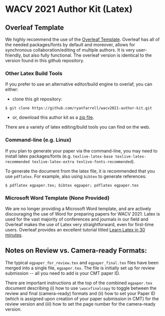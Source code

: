 # WACV 2021 Author Kit (Latex)

## Overleaf Template
We highly recommend the use of the [Overleaf Template](http://foo).  Overleaf has all of the needed packages/fonts by default and moreover, allows for synchronous collaboration/editing of multiple authors.  It is very user-friendly, but also fully functional.  The overleaf version is identical to the version found in this github repository.

### Other Latex Build Tools
If you prefer to use an alternative editor/build engine to overlaf, you can either:
* clone this git repository:

```$ git clone https://github.com/ryanfarrell/wacv2021-author-kit.git```
* or, download this author kit as a [zip file](https://github.com/ryanfarrell/wacv2021-author-kit/archive/master.zip).

There are a variety of latex editing/build tools you can find on the web.

### Command-line (e.g. Linux)
If you plan to generate your paper via the command-line, you may need to install latex packages/fonts (e.g. `texlive-latex-base texlive-latex-recommended texlive-latex-extra texlive-fonts-recommended`).

To generate the document from the latex file, it is recommended that you use `pdflatex`.  For example, also using `bibtex` to generate references:

```$ pdflatex egpaper.tex; bibtex egpaper; pdflatex egpaper.tex```

### Microsoft Word Template (None Provided)
We are no longer providing a Microsoft Word template, and are actively discouraging the use of Word for preparing papers for WACV 2021.  Latex is used for the vast majority of conferences and journals in our field and Overleaf makes the use of Latex very straightforward, even for first-time users.  Overleaf provides an excellent tutorial titled [Learn Latex in 30 minutes](https://www.overleaf.com/learn/latex/Learn_LaTeX_in_30_minutes).


## Notes on Review vs. Camera-ready Formats:
The typical `egpaper_for_review.tex` and `egpaper_final.tex` files have been merged into a single file, `egpaper.tex`.  The file is initially set up for review submission -- all you need to add is your CMT paper ID.

There are important instructions at the top of the combined `egpaper.tex` document describing (i) how to use `\wacvfinalcopy` to toggle between the review and final (camera-ready) formats and (ii) how to set your Paper ID (which is assigned upon creation of your paper submission in CMT) for the review version and (iii) how to set the page number for the camera-ready version.
